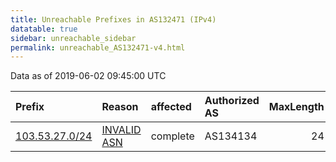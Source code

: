 ```yaml
---
title: Unreachable Prefixes in AS132471 (IPv4)
datatable: true
sidebar: unreachable_sidebar
permalink: unreachable_AS132471-v4.html
---
```


Data as of 2019-06-02 09:45:00 UTC


<div class="datatable-begin"></div>

| Prefix                                                 | Reason                                                                                                 | affected   | Authorized AS   |   MaxLength | Anchor                                       |   unreachable /24s |
|:-------------------------------------------------------|:-------------------------------------------------------------------------------------------------------|:-----------|:----------------|------------:|:---------------------------------------------|-------------------:|
| [103.53.27.0/24](https://stat.ripe.net/103.53.27.0/24) | [INVALID ASN](https://rpki-validator.ripe.net/announcement-preview?asn=AS132471&prefix=103.53.27.0/24) | complete   | AS134134        |          24 | [APNIC](unreachable_APNIC_RPKI_Root-v4.html) |                  1 |

<div class="datatable-end"></div>